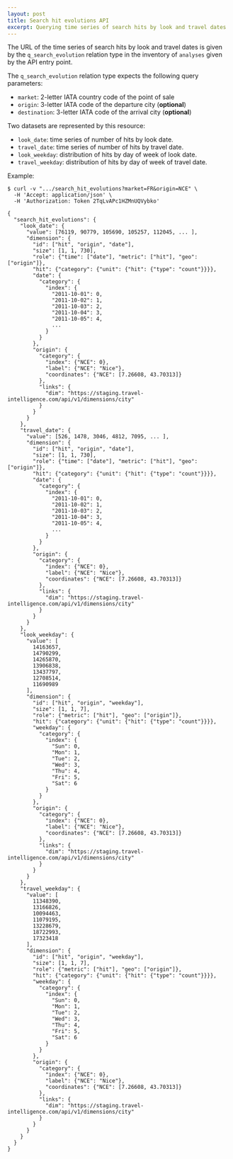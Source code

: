 ```yaml
---
layout: post
title: Search hit evolutions API
excerpt: Querying time series of search hits by look and travel dates
---
```


The URL of the time series of search hits by look and travel dates is given
by the `q_search_evolution` relation type in the inventory of `analyses`
given by the API entry point.

The `q_search_evolution` relation type expects the following query parameters:
* `market`: 2-letter IATA country code of the point of sale
* `origin`: 3-letter IATA code of the departure city (**optional**)
* `destination`: 3-letter IATA code of the arrival city (**optional**)

Two datasets are represented by this resource:
* `look_date`: time series of number of hits by look date.
* `travel_date`: time series of number of hits by travel date.
* `look_weekday`: distribution of hits by day of week of look date.
* `travel_weekday`: distribution of hits by day of week of travel date.

Example:

    $ curl -v ".../search_hit_evolutions?market=FR&origin=NCE" \
      -H 'Accept: application/json' \
      -H 'Authorization: Token 2TqLvAPc1HZMnUQVybko'

    {
      "search_hit_evolutions": {
        "look_date": {
          "value": [76119, 90779, 105690, 105257, 112045, ... ],
          "dimension": {
            "id": ["hit", "origin", "date"],
            "size": [1, 1, 730],
            "role": {"time": ["date"], "metric": ["hit"], "geo": ["origin"]},
            "hit": {"category": {"unit": {"hit": {"type": "count"}}}},
            "date": {
              "category": {
                "index": {
                  "2011-10-01": 0,
                  "2011-10-02": 1,
                  "2011-10-03": 2,
                  "2011-10-04": 3,
                  "2011-10-05": 4,
                  ...
                }
              }
            },
            "origin": {
              "category": {
                "index": {"NCE": 0},
                "label": {"NCE": "Nice"},
                "coordinates": {"NCE": [7.26608, 43.70313]}
              },
              "links": {
                "dim": "https://staging.travel-intelligence.com/api/v1/dimensions/city"
              }
            }
          }
        },
        "travel_date": {
          "value": [526, 1478, 3046, 4812, 7095, ... ],
          "dimension": {
            "id": ["hit", "origin", "date"],
            "size": [1, 1, 730],
            "role": {"time": ["date"], "metric": ["hit"], "geo": ["origin"]},
            "hit": {"category": {"unit": {"hit": {"type": "count"}}}},
            "date": {
              "category": {
                "index": {
                  "2011-10-01": 0,
                  "2011-10-02": 1,
                  "2011-10-03": 2,
                  "2011-10-04": 3,
                  "2011-10-05": 4,
                  ...
                }
              }
            },
            "origin": {
              "category": {
                "index": {"NCE": 0},
                "label": {"NCE": "Nice"},
                "coordinates": {"NCE": [7.26608, 43.70313]}
              },
              "links": {
                "dim": "https://staging.travel-intelligence.com/api/v1/dimensions/city"
              }
            }
          }
        },
        "look_weekday": {
          "value": [
            14163657,
            14790299,
            14265870,
            13906838,
            13437797,
            12708514,
            11690989
          ],
          "dimension": {
            "id": ["hit", "origin", "weekday"],
            "size": [1, 1, 7],
            "role": {"metric": ["hit"], "geo": ["origin"]},
            "hit": {"category": {"unit": {"hit": {"type": "count"}}}},
            "weekday": {
              "category": {
                "index": {
                  "Sun": 0,
                  "Mon": 1,
                  "Tue": 2,
                  "Wed": 3,
                  "Thu": 4,
                  "Fri": 5,
                  "Sat": 6
                }
              }
            },
            "origin": {
              "category": {
                "index": {"NCE": 0},
                "label": {"NCE": "Nice"},
                "coordinates": {"NCE": [7.26608, 43.70313]}
              },
              "links": {
                "dim": "https://staging.travel-intelligence.com/api/v1/dimensions/city"
              }
            }
          }
        },
        "travel_weekday": {
          "value": [
            11348390,
            13166826,
            10094463,
            11079195,
            13228679,
            18722993,
            17323418
          ],
          "dimension": {
            "id": ["hit", "origin", "weekday"],
            "size": [1, 1, 7],
            "role": {"metric": ["hit"], "geo": ["origin"]},
            "hit": {"category": {"unit": {"hit": {"type": "count"}}}},
            "weekday": {
              "category": {
                "index": {
                  "Sun": 0,
                  "Mon": 1,
                  "Tue": 2,
                  "Wed": 3,
                  "Thu": 4,
                  "Fri": 5,
                  "Sat": 6
                }
              }
            },
            "origin": {
              "category": {
                "index": {"NCE": 0},
                "label": {"NCE": "Nice"},
                "coordinates": {"NCE": [7.26608, 43.70313]}
              },
              "links": {
                "dim": "https://staging.travel-intelligence.com/api/v1/dimensions/city"
              }
            }
          }
        }
      }
    }

